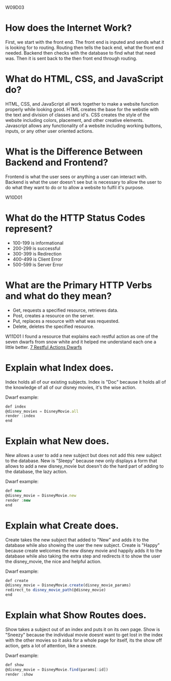 W09D03

# **How does the Internet Work?**

First, we start with the front end. The front end is inputed and sends what it is looking for to routing. Routing then tells the back end, what the front end needed. Backend then checks with the database to find what that need was. Then it is sent back to the then front end through routing.

# **What do HTML, CSS, and JavaScript do?**

HTML, CSS, and JavaScript all work together to make a website function properly while looking good. HTML creates the base for the webstie with the text and division of classes and id's. CSS creates the style of the website including colors, placement, and other creative elements. Javascript allows any functionality of a website including working buttons, inputs, or any other user oriented actions.

# **What is the Difference Between Backend and Frontend?**

Frontend is what the user sees or anything a user can interact with. Backend is what the user doesn't see but is necessary to allow the user to do what they want to do or to allow a website to fulfil it's purpose. 


W10D01

# **What do the HTTP Status Codes represent?**

- 100-199 is informational
- 200-299 is successful
- 300-399 is Redirection 
- 400-499 is Client Error
- 500-599 is Server Error

# **What are the Primary HTTP Verbs and what do they mean?**

- Get, requests a specified resource, retrieves data.
- Post, creates a resource on the server.
- Put, replaces a resource with what was requested. 
- Delete, deletes the specified resource. 

W11D01
I found a resource that explains each restful action as one of the seven dwarfs from snow white and it helped me understand each one a little better.
[7 Restful Actions Dwarfs](https://medium.com/@carolineglass89/rails-and-the-seven-restful-routes-838e3e5e85d9)

# **Explain what Index does.**

Index holds all of our existing subjects.
Index is "Doc" because it holds all of the knowledge of all of our disney movies, it's the wise action.

Dwarf example:
``` js
def index
@disney_movies = DisneyMovie.all
render :index
end
```

# **Explain what New does.**

New allows a user to add a new subject but does not add this new subject to the database.
New is "Sleepy" because new only displays a form that allows to add a new disney_movie but doesn't do the hard part of adding to the database, the lazy action.

Dwarf example:
``` js
def new
@disney_movie = DisneyMovie.new
render :new
end
```

# **Explain what Create does.**

Create takes the new subject that added to "New" and adds it to the database while also showing the user the new subject.
Create is "Happy" because create welcomes the new disney movie and happily adds it to the database while also taking the extra step and redirects it to show the user the disney_movie, the nice and helpful action.

Dwarf example:
``` js
def create
@disney_movie = DisneyMovie.create(disney_movie_params)
redirect_to disney_movie_path(@disney_movie)
end
```

# **Explain what Show Routes does.**

Show takes a subject out of an index and puts it on its own page. 
Show is "Sneezy" because the individual movie doesnt want to get lost in the index with the other movies so it asks for a whole page for itself, its the show off action, gets a lot of attention, like a sneeze.

Dwarf example: 
``` js
def show
@disney_movie = DisneyMovie.find(params[:id])
render :show
```
